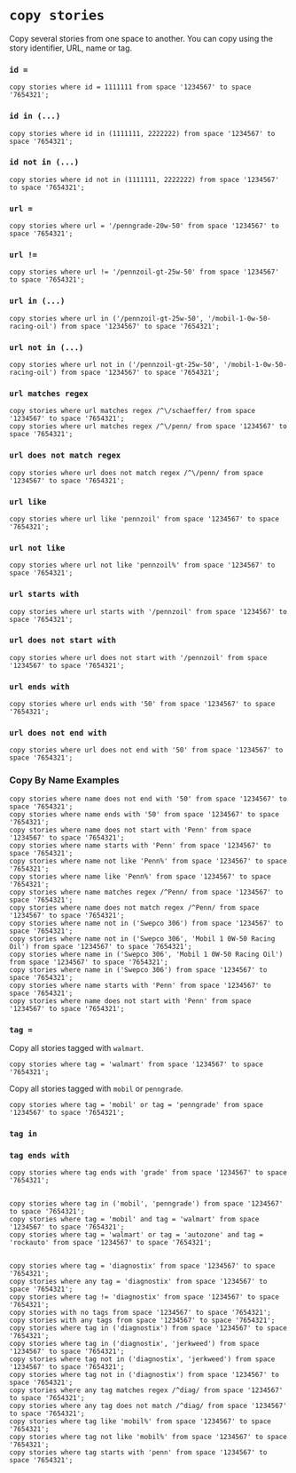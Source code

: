 # `copy stories`

Copy several stories from one space to another.  You can copy using the story identifier, URL, name or tag.

### `id =`

	copy stories where id = 1111111 from space '1234567' to space '7654321';

### `id in (...)`
	copy stories where id in (1111111, 2222222) from space '1234567' to space '7654321';

### `id not in (...)`

	copy stories where id not in (1111111, 2222222) from space '1234567' to space '7654321';

### `url =`

	copy stories where url = '/penngrade-20w-50' from space '1234567' to space '7654321';

### `url !=`

	copy stories where url != '/pennzoil-gt-25w-50' from space '1234567' to space '7654321';

### `url in (...)`

	copy stories where url in ('/pennzoil-gt-25w-50', '/mobil-1-0w-50-racing-oil') from space '1234567' to space '7654321';

### `url not in (...)`

	copy stories where url not in ('/pennzoil-gt-25w-50', '/mobil-1-0w-50-racing-oil') from space '1234567' to space '7654321';

### `url matches regex`

	copy stories where url matches regex /^\/schaeffer/ from space '1234567' to space '7654321';
	copy stories where url matches regex /^\/penn/ from space '1234567' to space '7654321';

### `url does not match regex`

	copy stories where url does not match regex /^\/penn/ from space '1234567' to space '7654321';

### `url like`

	copy stories where url like 'pennzoil' from space '1234567' to space '7654321';

### `url not like`

	copy stories where url not like 'pennzoil%' from space '1234567' to space '7654321';

### `url starts with`

	copy stories where url starts with '/pennzoil' from space '1234567' to space '7654321';

### `url does not start with`

	copy stories where url does not start with '/pennzoil' from space '1234567' to space '7654321';

### `url ends with`

	copy stories where url ends with '50' from space '1234567' to space '7654321';

### `url does not end with`

	copy stories where url does not end with '50' from space '1234567' to space '7654321';

### Copy By Name Examples
	
	copy stories where name does not end with '50' from space '1234567' to space '7654321';
	copy stories where name ends with '50' from space '1234567' to space '7654321';
	copy stories where name does not start with 'Penn' from space '1234567' to space '7654321';
	copy stories where name starts with 'Penn' from space '1234567' to space '7654321';
	copy stories where name not like 'Penn%' from space '1234567' to space '7654321';
	copy stories where name like 'Penn%' from space '1234567' to space '7654321';
	copy stories where name matches regex /^Penn/ from space '1234567' to space '7654321';
	copy stories where name does not match regex /^Penn/ from space '1234567' to space '7654321';
	copy stories where name not in ('Swepco 306') from space '1234567' to space '7654321';
	copy stories where name not in ('Swepco 306', 'Mobil 1 0W-50 Racing Oil') from space '1234567' to space '7654321';
	copy stories where name in ('Swepco 306', 'Mobil 1 0W-50 Racing Oil') from space '1234567' to space '7654321';
	copy stories where name in ('Swepco 306') from space '1234567' to space '7654321';
	copy stories where name starts with 'Penn' from space '1234567' to space '7654321';
	copy stories where name does not start with 'Penn' from space '1234567' to space '7654321';

### `tag = `

Copy all stories tagged with `walmart`.

	copy stories where tag = 'walmart' from space '1234567' to space '7654321';

Copy all stories tagged with `mobil` or `penngrade`.

	copy stories where tag = 'mobil' or tag = 'penngrade' from space '1234567' to space '7654321';

### `tag in `

### `tag ends with`


	copy stories where tag ends with 'grade' from space '1234567' to space '7654321';


	copy stories where tag in ('mobil', 'penngrade') from space '1234567' to space '7654321';
	copy stories where tag = 'mobil' and tag = 'walmart' from space '1234567' to space '7654321';
	copy stories where tag = 'walmart' or tag = 'autozone' and tag = 'rockauto' from space '1234567' to space '7654321';
	
	
	copy stories where tag = 'diagnostix' from space '1234567' to space '7654321';
	copy stories where any tag = 'diagnostix' from space '1234567' to space '7654321';
	copy stories where tag != 'diagnostix' from space '1234567' to space '7654321';
	copy stories with no tags from space '1234567' to space '7654321';
	copy stories with any tags from space '1234567' to space '7654321';
	copy stories where tag in ('diagnostix') from space '1234567' to space '7654321';
	copy stories where tag in ('diagnostix', 'jerkweed') from space '1234567' to space '7654321';
	copy stories where tag not in ('diagnostix', 'jerkweed') from space '1234567' to space '7654321';
	copy stories where tag not in ('diagnostix') from space '1234567' to space '7654321';
	copy stories where any tag matches regex /^diag/ from space '1234567' to space '7654321';
	copy stories where any tag does not match /^diag/ from space '1234567' to space '7654321';
	copy stories where tag like 'mobil%' from space '1234567' to space '7654321';
	copy stories where tag not like 'mobil%' from space '1234567' to space '7654321';
	copy stories where tag starts with 'penn' from space '1234567' to space '7654321';
	
